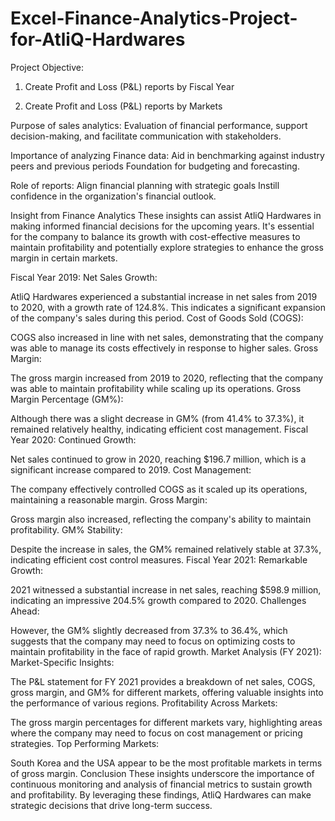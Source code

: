 # Excel-Finance-Analytics-Project-for-AtliQ-Hardwares

Project Objective:
1. Create Profit and Loss (P&L) reports by Fiscal Year

2. Create Profit and Loss (P&L) reports by Markets

Purpose of sales analytics: Evaluation of financial performance, support decision-making, and facilitate communication with stakeholders.

Importance of analyzing Finance data: Aid in benchmarking against industry peers and previous periods Foundation for budgeting and forecasting.

Role of reports: Align financial planning with strategic goals Instill confidence in the organization's financial outlook.

Insight from Finance Analytics
These insights can assist AtliQ Hardwares in making informed financial decisions for the upcoming years. It's essential for the company to balance its growth with cost-effective measures to maintain profitability and potentially explore strategies to enhance the gross margin in certain markets.

Fiscal Year 2019:
Net Sales Growth:

AtliQ Hardwares experienced a substantial increase in net sales from 2019 to 2020, with a growth rate of 124.8%. This indicates a significant expansion of the company's sales during this period.
Cost of Goods Sold (COGS):

COGS also increased in line with net sales, demonstrating that the company was able to manage its costs effectively in response to higher sales.
Gross Margin:

The gross margin increased from 2019 to 2020, reflecting that the company was able to maintain profitability while scaling up its operations.
Gross Margin Percentage (GM%):

Although there was a slight decrease in GM% (from 41.4% to 37.3%), it remained relatively healthy, indicating efficient cost management.
Fiscal Year 2020:
Continued Growth:

Net sales continued to grow in 2020, reaching $196.7 million, which is a significant increase compared to 2019.
Cost Management:

The company effectively controlled COGS as it scaled up its operations, maintaining a reasonable margin.
Gross Margin:

Gross margin also increased, reflecting the company's ability to maintain profitability.
GM% Stability:

Despite the increase in sales, the GM% remained relatively stable at 37.3%, indicating efficient cost control measures.
Fiscal Year 2021:
Remarkable Growth:

2021 witnessed a substantial increase in net sales, reaching $598.9 million, indicating an impressive 204.5% growth compared to 2020.
Challenges Ahead:

However, the GM% slightly decreased from 37.3% to 36.4%, which suggests that the company may need to focus on optimizing costs to maintain profitability in the face of rapid growth.
Market Analysis (FY 2021):
Market-Specific Insights:

The P&L statement for FY 2021 provides a breakdown of net sales, COGS, gross margin, and GM% for different markets, offering valuable insights into the performance of various regions.
Profitability Across Markets:

The gross margin percentages for different markets vary, highlighting areas where the company may need to focus on cost management or pricing strategies.
Top Performing Markets:

South Korea and the USA appear to be the most profitable markets in terms of gross margin.
Conclusion
These insights underscore the importance of continuous monitoring and analysis of financial metrics to sustain growth and profitability. By leveraging these findings, AtliQ Hardwares can make strategic decisions that drive long-term success.
